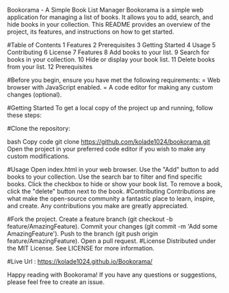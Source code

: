 Bookorama - A Simple Book List Manager
Bookorama is a simple web application for managing a list of books. It allows you to add, search, and hide books in your collection. This README provides an overview of the project, its features, and instructions on how to get started.

#Table of Contents
1 Features
2 Prerequisites
3 Getting Started
4 Usage
5 Contributing
6 License
7 Features
8 Add books to your list.
9 Search for books in your collection.
10 Hide or display your book list.
11 Delete books from your list.
12 Prerequisites

#Before you begin, ensure you have met the following requirements:
= Web browser with JavaScript enabled.
= A code editor for making any custom changes (optional).

#Getting Started
To get a local copy of the project up and running, follow these steps:

#Clone the repository:

bash
Copy code
git clone https://github.com/kolade1024/bookorama.git
Open the project in your preferred code editor if you wish to make any custom modifications.

#Usage
Open index.html in your web browser.
Use the "Add" button to add books to your collection.
Use the search bar to filter and find specific books.
Click the checkbox to hide or show your book list.
To remove a book, click the "delete" button next to the book.
#Contributing
Contributions are what make the open-source community a fantastic place to learn, inspire, and create. Any contributions you make are greatly appreciated.

#Fork the project.
Create a feature branch (git checkout -b feature/AmazingFeature).
Commit your changes (git commit -m 'Add some AmazingFeature').
Push to the branch (git push origin feature/AmazingFeature).
Open a pull request.
#License
Distributed under the MIT License. See LICENSE for more information.

#Live Url : https://kolade1024.github.io/Bookorama/

Happy reading with Bookorama! If you have any questions or suggestions, please feel free to create an issue.
